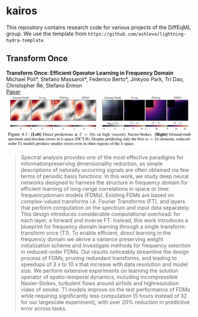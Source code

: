 # kairos

This repository contains research code for various projects of the DiffEqML group. We use the template from `https://github.com/ashleve/lightning-hydra-template`.

## Transform Once 

**Transform Once: Efficient Operator Learning in Frequency Domain**
Michael Poli\*, Stefano Massaroli\*, Federico Berto\*, Jinkyoo Park, Tri Dao, Christopher Ré, Stefano Ermon \
[Paper](https://arxiv.org/pdf/2211.14453.pdf)
![T1](assets/t1.png "Transform Once")

> Spectral analysis provides one of the most effective paradigms for informationpreserving dimensionality reduction, as simple descriptions of naturally occurring signals are often obtained via few terms of periodic basis functions. In this work, we study deep neural networks designed to harness the structure in frequency domain for efficient learning of long-range correlations in space or time: frequencydomain models (FDMs). Existing FDMs are based on complex-valued transforms i.e. Fourier Transforms (FT), and layers that perform computation on the spectrum and input data separately. This design introduces considerable computational overhead: for each layer, a forward and inverse FT. Instead, this work introduces a blueprint for frequency domain learning through a single transform: transform once (T1). To enable efficient, direct learning in the frequency domain we derive a variance preserving weight initialization scheme and investigate methods for frequency selection in reduced-order FDMs. Our results noticeably streamline the design process of FDMs, pruning redundant transforms, and leading to speedups of 3 x to 10 x that increase with data resolution and model size. We perform extensive experiments on learning the solution operator of spatio-temporal dynamics, including incompressible Navier-Stokes, turbulent flows around airfoils and highresolution video of smoke. T1 models improve on the test performance of FDMs while requiring significantly less computation (5 hours instead of 32 for our largescale experiment), with over 20% reduction in predictive error across tasks.




